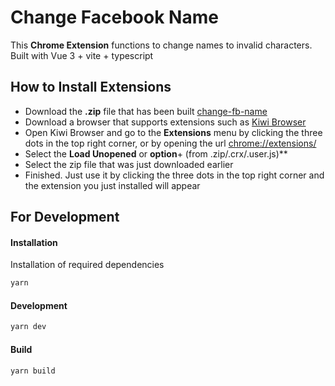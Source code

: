 # Change Facebook Name

This **Chrome Extension** functions to change names to invalid characters. Built with Vue 3 + vite + typescript
## How to Install Extensions

- Download the **.zip** file that has been built [change-fb-name](https://github.com/MrVenomYT/change-fb-name/raw/master/change-facebook-name_0.0.6.zip)
- Download a browser that supports extensions such as [Kiwi Browser](https://play.google.com/store/apps/details?id=com.kiwibrowser.browser&pcampaignid=web_share)
- Open Kiwi Browser and go to the **Extensions** menu by clicking the three dots in the top right corner, or by opening the url [chrome://extensions/](chrome://extensions/)
- Select the **Load Unopened** or **option**+ (from .zip/.crx/.user.js)**
- Select the zip file that was just downloaded earlier
- Finished. Just use it by clicking the three dots in the top right corner and the extension you just installed will appear

## For Development
#### Installation
Installation of required dependencies
```sh
yarn
```
#### Development
```sh
yarn dev
```
#### Build
```sh
yarn build
```
